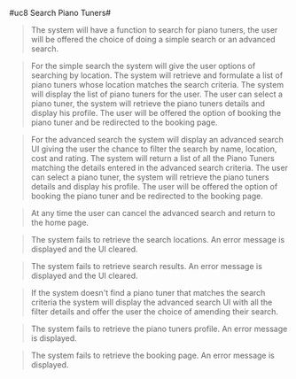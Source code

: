 #uc8 Search Piano Tuners#

>The system will have a function to search for piano tuners, the user will be offered the choice of doing a simple search or an advanced search. 

>For the simple search the system will give the user options of searching by location. The system will retrieve and formulate a list of piano tuners whose location matches the search criteria. The system will display the list of piano tuners for the user. The user can select a piano tuner, the system will retrieve the piano tuners details and display his profile. The user will be offered the option of booking the piano tuner and be redirected to the booking page.

>For the advanced search the system will display an advanced search UI giving the user the chance to filter the search by name, location, cost and rating. The system will return a list of all the Piano Tuners matching the details entered in the advanced search criteria. The user can select a piano tuner, the system will retrieve the piano tuners details and display his profile. The user will be offered the option of booking the piano tuner and be redirected to the booking page.

>At any time the user can cancel the advanced search and return to the home page.

>The system fails to retrieve the search locations. An error message is displayed and the UI cleared.

>The system fails to retrieve search results. An error message is displayed and the UI cleared.

>If the system doesn't find a piano tuner that matches the search criteria the system will display the advanced search UI with all the filter details and offer the user the choice of amending their search.

>The system fails to retrieve the piano tuners profile. An error message is displayed.

>The system fails to retrieve the booking page. An error message is displayed. 

